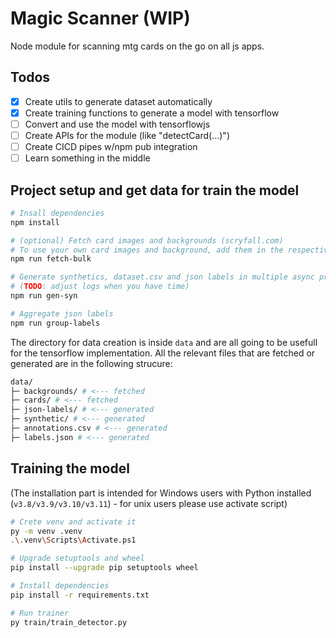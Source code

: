 # Magic Scanner (WIP)

Node module for scanning mtg cards on the go on all js apps.

## Todos

- [x] Create utils to generate dataset automatically
- [x] Create training functions to generate a model with tensorflow
- [ ] Convert and use the model with tensorflowjs
- [ ] Create APIs for the module (like "detectCard(...)")
- [ ] Create CICD pipes w/npm pub integration
- [ ] Learn something in the middle

## Project setup and get data for train the model

```bash
# Insall dependencies
npm install

# (optional) Fetch card images and backgrounds (scryfall.com)
# To use your own card images and background, add them in the respective folders
npm run fetch-bulk

# Generate synthetics, dataset.csv and json labels in multiple async processes
# (TODO: adjust logs when you have time)
npm run gen-syn

# Aggregate json labels
npm run group-labels
```

The directory for data creation is inside `data` and are all going to be usefull for the tensorflow implementation.
All the relevant files that are fetched or generated are in the following strucure:

```bash
data/
├─ backgrounds/ # <--- fetched
├─ cards/ # <--- fetched
├─ json-labels/ # <--- generated
├─ synthetic/ # <--- generated
├─ annotations.csv # <--- generated
├─ labels.json # <--- generated
```

## Training the model

(The installation part is intended for Windows users with Python installed (`v3.8/v3.9/v3.10/v3.11`) - for unix users please use activate script)

```bash
# Crete venv and activate it
py -m venv .venv
.\.venv\Scripts\Activate.ps1

# Upgrade setuptools and wheel
pip install --upgrade pip setuptools wheel

# Install dependencies
pip install -r requirements.txt

# Run trainer
py train/train_detector.py
```
